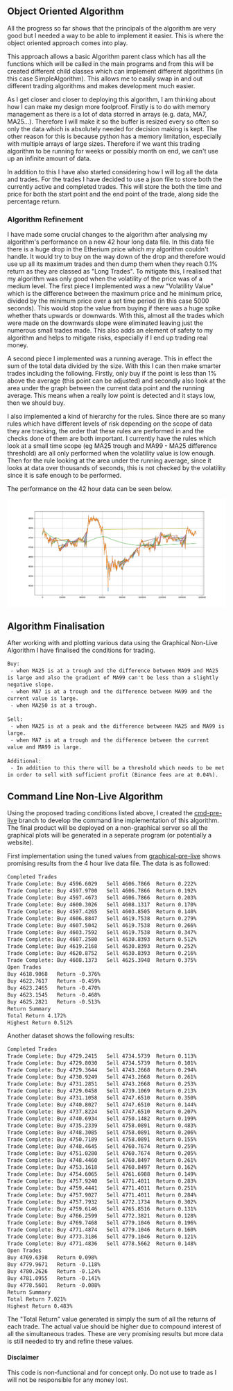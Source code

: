 ## Object Oriented Algorithm

All the progress so far shows that the principals of the algorithm are very good but I needed a way to be able to implement it easier. This is where the object oriented approach comes into play.

This approach allows a basic Algorithm parent class which has all the functions which will be called in the main programs and from this will be created different child classes which can implement different algorithms (in this case SimpleAlgorithm). This allows me to easily swap in and out different trading algorithms and makes development much easier. 

As I get closer and closer to deploying this algorithm, I am thinking about how I can make my design more foolproof. Firstly is to do with memory management as there is a lot of data storred in arrays (e.g. data, MA7, MA25...). Therefore I will make it so the buffer is resized every so often so only the data which is absolutely needed for decision making is kept. The other reason for this is because python has a memory limitation, especially with multiple arrays of large sizes. Therefore if we want this trading algorithm to be running for weeks or possibly month on end, we can't use up an infinite amount of data.

In addition to this I have also started considering how I will log all the data and trades. For the trades I have decided to use a json file to store both the currently active and completed trades. This will store the both the time and price for both the start point and the end point of the trade, along side the percentage return.

### Algorithm Refinement

I have made some crucial changes to the algorithm after analysing my algorithm's performance on a new 42 hour long data file. In this data file there is a huge drop in the Etherium price which my algorithm couldn't handle. It would try to buy on the way down of the drop and therefore would use up all its maximum trades and then dump them when they reach 0.1% return as they are classed as "Long Trades". To mitigate this, I realised that my algorithm was only good when the volatility of the price was of a medium level. The first piece I implemented was a new "Volatility Value" which is the difference between the maximum price and he minimum price, divided by the minimum price over a set time period (in this case 5000 seconds). This would stop the value from buying if there was a huge spike whether thats upwards or downwards. With this, almost all the trades which were made on the downwards slope were eliminated leaving just the numerous small trades made. This also adds an element of safety to my algorithm and helps to mitigate risks, especially if I end up trading real money.

A second piece I implemented was a running average. This in effect the sum of the total data divided by the size. With this I can then make smarter trades including the following. Firstly, only buy if the point is less than 1% above the average (this point can be adjusted) and secondly also look at the area under the graph between the current data point and the running average. This means when a really low point is detected and it stays low, then we should buy.

I also implemented a kind of hierarchy for the rules. Since there are so many rules which have different levels of risk depending on the scope of data they are tracking, the order that these rules are performed in and the checks done of them are both important. I currently have the rules which look at a small time scope (eg MA25 trough and MA99 - MA25 difference threshold) are all only performed when the volatility value is low enough. Then for the rule looking at the area under the running average, since it looks at data over thousands of seconds, this is not checked by the volatility since it is safe enough to be performed.

The performance on the 42 hour data can be seen below.

<p align="center"><img src="https://github.com/jamesstocktonj1/Crypto/blob/main/media/updated_rules.png"></p>


## Algorithm Finalisation

After working with and plotting various data using the Graphical Non-Live Algorithm I have finalised the conditions for trading.
```Text
Buy:
 - when MA25 is at a trough and the difference between MA99 and MA25 is large and also the gradient of MA99 can't be less than a slightly negative slope.
 - when MA7 is at a trough and the difference between MA99 and the current value is large.
 - when MA250 is at a trough.

Sell:
 - when MA25 is at a peak and the difference betweeen MA25 and MA99 is large.
 - when MA7 is at a trough and the difference between the current value and MA99 is large.

Additional:
 - In addition to this there will be a threshold which needs to be met in order to sell with sufficient profit (Binance fees are at 0.04%).
```

## Command Line Non-Live Algorithm

Using the proposed trading conditions listed above, I created the [cmd-pre-live](https://github.com/jamesstocktonj1/Crypto/tree/cmd-pre-live) branch to develop the command line implementation of this algorithm. The final product will be deployed on a non-graphical server so all the graphical plots will be generated in a seperate program (or potentially a website).

First implementation using the tuned values from [graphical-pre-live](https://github.com/jamesstocktonj1/Crypto/tree/graphical-pre-live) shows promising results from the 4 hour live data file. The data is as followed:

```text
Completed Trades
Trade Complete: Buy 4596.6029   Sell 4606.7866  Return 0.222%
Trade Complete: Buy 4597.9700   Sell 4606.7866  Return 0.192%
Trade Complete: Buy 4597.4673   Sell 4606.7866  Return 0.203%
Trade Complete: Buy 4600.3026   Sell 4608.1317  Return 0.170%
Trade Complete: Buy 4597.4265   Sell 4603.8505  Return 0.140%
Trade Complete: Buy 4606.8847   Sell 4619.7538  Return 0.279%
Trade Complete: Buy 4607.5042   Sell 4619.7538  Return 0.266%
Trade Complete: Buy 4603.7592   Sell 4619.7538  Return 0.347%
Trade Complete: Buy 4607.2580   Sell 4630.8393  Return 0.512%
Trade Complete: Buy 4619.2168   Sell 4630.8393  Return 0.252%
Trade Complete: Buy 4620.8752   Sell 4630.8393  Return 0.216%
Trade Complete: Buy 4608.1373   Sell 4625.3948  Return 0.375%
Open Trades
Buy 4618.9068   Return -0.376%
Buy 4622.7617   Return -0.459%
Buy 4623.2465   Return -0.470%
Buy 4623.1545   Return -0.468%
Buy 4625.2821   Return -0.513%
Return Summary
Total Return 4.172%
Highest Return 0.512%
```
Another dataset shows the following results:
```text
Completed Trades
Trade Complete: Buy 4729.2415   Sell 4734.5739  Return 0.113%
Trade Complete: Buy 4729.8030   Sell 4734.5739  Return 0.101%
Trade Complete: Buy 4729.3644   Sell 4743.2668  Return 0.294%
Trade Complete: Buy 4730.9249   Sell 4743.2668  Return 0.261%
Trade Complete: Buy 4731.2851   Sell 4743.2668  Return 0.253%
Trade Complete: Buy 4729.0458   Sell 4739.1069  Return 0.213%
Trade Complete: Buy 4731.1058   Sell 4747.6510  Return 0.350%
Trade Complete: Buy 4740.8027   Sell 4747.6510  Return 0.144%
Trade Complete: Buy 4737.8224   Sell 4747.6510  Return 0.207%
Trade Complete: Buy 4740.6934   Sell 4750.1482  Return 0.199%
Trade Complete: Buy 4735.2339   Sell 4758.0891  Return 0.483%
Trade Complete: Buy 4748.3085   Sell 4758.0891  Return 0.206%
Trade Complete: Buy 4750.7189   Sell 4758.0891  Return 0.155%
Trade Complete: Buy 4748.4645   Sell 4760.7674  Return 0.259%
Trade Complete: Buy 4751.0280   Sell 4760.7674  Return 0.205%
Trade Complete: Buy 4748.4460   Sell 4760.8497  Return 0.261%
Trade Complete: Buy 4753.1618   Sell 4760.8497  Return 0.162%
Trade Complete: Buy 4754.6065   Sell 4761.6988  Return 0.149%
Trade Complete: Buy 4757.9240   Sell 4771.4011  Return 0.283%
Trade Complete: Buy 4759.4441   Sell 4771.4011  Return 0.251%
Trade Complete: Buy 4757.9027   Sell 4771.4011  Return 0.284%
Trade Complete: Buy 4757.7932   Sell 4772.1734  Return 0.302%
Trade Complete: Buy 4759.6146   Sell 4765.8516  Return 0.131%
Trade Complete: Buy 4766.2599   Sell 4772.3821  Return 0.128%
Trade Complete: Buy 4769.7468   Sell 4779.1046  Return 0.196%
Trade Complete: Buy 4771.4874   Sell 4779.1046  Return 0.160%
Trade Complete: Buy 4773.3186   Sell 4779.1046  Return 0.121%
Trade Complete: Buy 4771.4836   Sell 4778.5662  Return 0.148%
Open Trades
Buy 4769.6398   Return 0.098%
Buy 4779.9671   Return -0.118%
Buy 4780.2626   Return -0.124%
Buy 4781.0955   Return -0.141%
Buy 4778.5601   Return -0.088%
Return Summary
Total Return 7.021%
Highest Return 0.483%
```

The "Total Return" value generated is simply the sum of all the returns of each trade. The actual value should be higher due to compound interest of all the simultaneous trades. These are very promising results but more data is still needed to try and refine these values.


#### Disclaimer
This code is non-functional and for concept only. Do not use to trade as I will not be responsible for any money lost.
